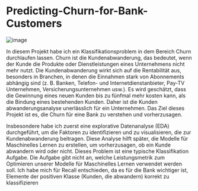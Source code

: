 # Predicting-Churn-for-Bank-Customers


![image](https://user-images.githubusercontent.com/18030121/163380806-2c74c4ab-9f95-4483-bf77-06cf98d8422a.png)




In diesem Projekt habe ich ein Klassifikationsproblem in dem Bereich Churn 
durchlaufen lassen. Churn ist die Kundenabwanderung, das bedeutet, wenn
der Kunde die Produkte oder Dienstleistungen eines Unternehmens nicht
mehr nutzt. Die Kundenabwanderung wirkt sich auf die Rentabilität aus,
besonders in Branchen, in denen die Einnahmen stark von Abonnements
abhängig sind (z. B. Banken, Telefon- und Internetdienstanbieter, 
Pay-TV Unternehmen, Versicherungsunternehmen usw.). Es wird geschätzt, 
dass die Gewinnung eines neuen Kunden bis zu fünfmal mehr kosten kann, als
die Bindung eines bestehenden Kunden. Daher ist die Kunden abwanderungsanalyse 
unerlässlich für ein Unternehmen. Das Ziel dieses  Projekt ist es, die Churn für
eine Bank zu verstehen und vorherzusagen.

Insbesondere habe ich zuerst eine explorative Datenanalyse (EDA)
durchgeführt, um die Faktoren zu identifizieren und zu visualisieren, die zur
Kundenabwanderung beitragen. Diese Analyse hilft später, die Modelle für 
Maschinelles Lernen zu erstellen, um vorherzusagen, ob ein Kunde 
abwandern wird oder nicht. Dieses Problem ist eine typische Klassifikation
Aufgabe. Die Aufgabe gibt nicht an, welche Leistungsmetrik zum Optimieren
unserer Modelle für Maschinelles Lernen verwendet werden soll. Ich habe 
mich für Recall entschieden, da es für die Bank wichtiger ist, Elemente der 
positiven Klasse (Kunden, die abwandern) korrekt zu klassifizieren
